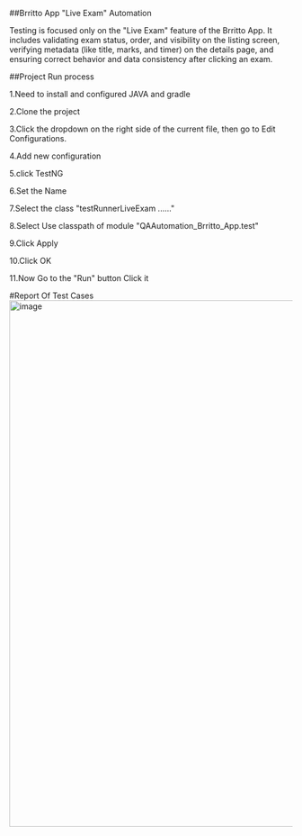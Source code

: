 ##Brritto App "Live Exam" Automation

Testing is focused only on the "Live Exam" feature of the Brritto App. It includes validating exam status, order, and visibility on the listing screen, verifying metadata (like title, marks, and timer) on the details page, and ensuring correct behavior and data consistency after clicking an exam.


##Project Run process


1.Need to install and configured JAVA and gradle

2.Clone the project

3.Click the dropdown on the right side of the current file, then go to Edit Configurations.

4.Add new configuration

5.click TestNG

6.Set the Name

7.Select the class "testRunnerLiveExam ......"

8.Select Use classpath of module "QAAutomation_Brritto_App.test"

9.Click Apply

10.Click OK

11.Now Go to the "Run" button Click it



#Report Of Test Cases
<img width="1908" height="935" alt="image" src="https://github.com/user-attachments/assets/dde2dda3-4f76-49d4-8dfc-c0d12b149f10" />
